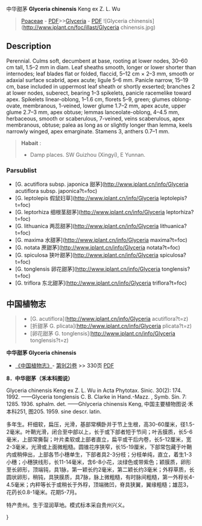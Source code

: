 中华甜茅 **Glyceria chinensis** Keng ex Z. L. Wu

> [Poaceae](http://www.iplant.cn/info/Poaceae?t=foc) - [PDF](http://www.iplant.cn/foc/pdf/Poaceae.pdf)>>[Glyceria](http://www.iplant.cn/info/Glyceria?t=foc) - [PDF](http://www.iplant.cn/foc/pdf/Glyceria.pdf)
![Glyceria chinensis](http://www.iplant.cn/foc/illast/Glyceria chinensis.jpg)

## Description

Perennial. Culms soft, decumbent at base, rooting at lower nodes, 30–60 cm tall, 1.5–2 mm in diam. Leaf sheaths smooth, longer or lower shorter than internodes; leaf blades flat or folded, flaccid, 5–12 cm × 2–3 mm, smooth or adaxial surface scabrid, apex acute; ligule 5–6 mm. Panicle narrow, 15–19 cm, base included in uppermost leaf sheath or shortly exserted; branches 2 at lower nodes, suberect, bearing 1–3 spikelets, panicle racemelike toward apex. Spikelets linear-oblong, 1–1.6 cm, florets 5–9, green; glumes oblong-ovate, membranous, 1-veined, lower glume 1.7–2 mm, apex acute, upper glume 2.7–3 mm, apex obtuse; lemmas lanceolate-oblong, 4–4.5 mm, herbaceous, smooth or scaberulous, 7-veined, veins scaberulous, apex membranous, obtuse; palea as long as or slightly longer than lemma, keels narrowly winged, apex emarginate. Stamens 3, anthers 0.7–1 mm.


> **Habait** : 
>* Damp places. SW Guizhou (Xingyi), E Yunnan.



### Parsublist

* [G.  acutiflora subsp. japonica  甜茅](http://www.iplant.cn/info/Glyceria acutiflora subsp. japonica?t=foc)
* [G.  leptolepis  假鼠妇草](http://www.iplant.cn/info/Glyceria leptolepis?t=foc)
* [G.  leptorhiza  细根茎甜茅](http://www.iplant.cn/info/Glyceria leptorhiza?t=foc)
* [G.  lithuanica  两蕊甜茅](http://www.iplant.cn/info/Glyceria lithuanica?t=foc)
* [G.  maxima  水甜茅](http://www.iplant.cn/info/Glyceria maxima?t=foc)
* [G.  notata  蔗甜茅](http://www.iplant.cn/info/Glyceria notata?t=foc)
* [G.  spiculosa  狭叶甜茅](http://www.iplant.cn/info/Glyceria spiculosa?t=foc)
* [G.  tonglensis  卵花甜茅](http://www.iplant.cn/info/Glyceria tonglensis?t=foc)
* [G.  triflora  东北甜茅](http://www.iplant.cn/info/Glyceria triflora?t=foc)

## 中国植物志

> * [G.  acutiflora](http://www.iplant.cn/info/Glyceria acutiflora?t=z)
> * [折甜茅  G.  plicata](http://www.iplant.cn/info/Glyceria plicata?t=z)
> * [卵花甜茅  G.  tonglensis](http://www.iplant.cn/info/Glyceria tonglensis?t=z)


**中华甜茅 Glyceria chinensis**

* [《中国植物志》](http://www.iplant.cn/frps)- [第9(2)卷](http://www.iplant.cn/frps/vol/9(2)) >> 330页 [PDF](http://www.iplant.cn/frps/pdf/9(2)/330.pdf)


**8．中华甜茅（禾本科图说）**

Glyceria chinensis Keng ex Z. L. Wu in Acta Phytotax. Sinic. 30(2): 174. 1992. ——Glyceria tonglensis C. B. Clarke in Hand.-Mazz. , Symb. Sin. 7: 1285. 1936. sphalm. det. ——Ghlyceria chinensis Keng, 中国主要植物图说·禾本科251, 图205. 1959. sine descr. latin.

多年生。秆细软，扁压，光滑，基部常横卧并于节上生根，高30-60厘米，径1.5-2毫米。叶鞘光滑，闭合至中部以上，长于或下部者短于节间；叶舌膜质，长5-6毫米，上部常撕裂；叶片柔软或上部者直立，扁平或干后内卷，长5-12厘米，宽2-3毫米，光滑或上面微粗糙。圆锥花序狭窄，长15-19厘米，下部常包藏于叶鞘内或稍伸出，上部各节小穗单生，下部者具2-3分枝；分枝单纯，直立，着生1-3小穗；小穗狭线形，长11-14毫米，含6-8小花，淡绿色或带紫色；颖膜质，卵形至长卵形，顶端钝，具1脉，第一颖长约2毫米，第二颖长约3毫米；外稃草质，长圆状卵形，稍钝，具狭膜质，具7脉，脉上微粗糙，有时脉间粗糙，第一外稃长4-4.5毫米；内秤等长于或稍长于外稃，顶端微凹，脊具狭翼，翼缘粗糙；雄蕊3，花药长0.8-1毫米。花期5-7月。

特产贵州。生于湿润草地。模式标本采自贵州兴义。



}